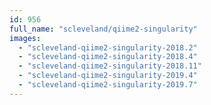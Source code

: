 ```yaml
---
id: 956
full_name: "scleveland/qiime2-singularity"
images: 
  - "scleveland-qiime2-singularity-2018.2"
  - "scleveland-qiime2-singularity-2018.4"
  - "scleveland-qiime2-singularity-2018.11"
  - "scleveland-qiime2-singularity-2019.4"
  - "scleveland-qiime2-singularity-2019.7"
---
```

